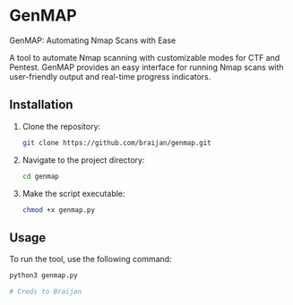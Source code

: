 # GenMAP

GenMAP: Automating Nmap Scans with Ease

A tool to automate Nmap scanning with customizable modes for CTF and Pentest. GenMAP provides an easy interface for running Nmap scans with user-friendly output and real-time progress indicators.

## Installation

1. Clone the repository:

    ```bash
    git clone https://github.com/braijan/genmap.git
    ```

2. Navigate to the project directory:

    ```bash
    cd genmap
    ```

3. Make the script executable:

    ```bash
    chmod +x genmap.py
    ```

## Usage

To run the tool, use the following command:

```bash
python3 genmap.py

# Creds to Braijan
